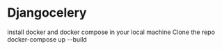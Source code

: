 # Djangocelery
install docker and docker compose in your local machine
Clone the repo 
docker-compose up --build
